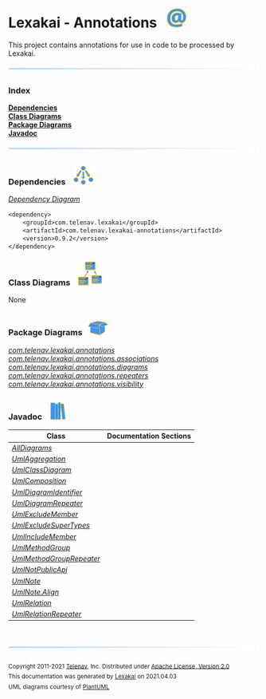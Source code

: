 # Lexakai - Annotations &nbsp;&nbsp;![](documentation/images/annotation-40.png)

This project contains annotations for use in code to be processed by Lexakai.

![](documentation/images/horizontal-line.png)

### Index


[**Dependencies**](#dependencies)  
[**Class Diagrams**](#class-diagrams)  
[**Package Diagrams**](#package-diagrams)  
[**Javadoc**](#javadoc)

![](documentation/images/horizontal-line.png)

[//]: # (start-user-text)



[//]: # (end-user-text)

### Dependencies <a name="dependencies"></a> &nbsp;&nbsp;  ![](documentation/images/dependencies-40.png)

[*Dependency Diagram*](documentation/diagrams/dependencies.svg)

    <dependency>
        <groupId>com.telenav.lexakai</groupId>
        <artifactId>com.telenav.lexakai-annotations</artifactId>
        <version>0.9.2</version>
    </dependency>

### Class Diagrams <a name="class-diagrams"></a> &nbsp; &nbsp;![](documentation/images/diagram-48.png)

None

### Package Diagrams <a name="package-diagrams"></a> &nbsp;&nbsp;![](documentation/images/box-40.png)

[*com.telenav.lexakai.annotations*](documentation/diagrams/com.telenav.lexakai.annotations.svg)  
[*com.telenav.lexakai.annotations.associations*](documentation/diagrams/com.telenav.lexakai.annotations.associations.svg)  
[*com.telenav.lexakai.annotations.diagrams*](documentation/diagrams/com.telenav.lexakai.annotations.diagrams.svg)  
[*com.telenav.lexakai.annotations.repeaters*](documentation/diagrams/com.telenav.lexakai.annotations.repeaters.svg)  
[*com.telenav.lexakai.annotations.visibility*](documentation/diagrams/com.telenav.lexakai.annotations.visibility.svg)  

### Javadoc <a name="javadoc"></a> &nbsp;&nbsp;![](documentation/images/books-40.png)

| Class | Documentation Sections |
|---|---|
| [*AllDiagrams*](https://telenav.github.io/lexakai-annotations/javadoc/lexakai.annotations/com/telenav/lexakai/annotations/diagrams/AllDiagrams.html) |  |  
| [*UmlAggregation*](https://telenav.github.io/lexakai-annotations/javadoc/lexakai.annotations/com/telenav/lexakai/annotations/associations/UmlAggregation.html) |  |  
| [*UmlClassDiagram*](https://telenav.github.io/lexakai-annotations/javadoc/lexakai.annotations/com/telenav/lexakai/annotations/UmlClassDiagram.html) |  |  
| [*UmlComposition*](https://telenav.github.io/lexakai-annotations/javadoc/lexakai.annotations/com/telenav/lexakai/annotations/associations/UmlComposition.html) |  |  
| [*UmlDiagramIdentifier*](https://telenav.github.io/lexakai-annotations/javadoc/lexakai.annotations/com/telenav/lexakai/annotations/diagrams/UmlDiagramIdentifier.html) |  |  
| [*UmlDiagramRepeater*](https://telenav.github.io/lexakai-annotations/javadoc/lexakai.annotations/com/telenav/lexakai/annotations/repeaters/UmlDiagramRepeater.html) |  |  
| [*UmlExcludeMember*](https://telenav.github.io/lexakai-annotations/javadoc/lexakai.annotations/com/telenav/lexakai/annotations/visibility/UmlExcludeMember.html) |  |  
| [*UmlExcludeSuperTypes*](https://telenav.github.io/lexakai-annotations/javadoc/lexakai.annotations/com/telenav/lexakai/annotations/visibility/UmlExcludeSuperTypes.html) |  |  
| [*UmlIncludeMember*](https://telenav.github.io/lexakai-annotations/javadoc/lexakai.annotations/com/telenav/lexakai/annotations/visibility/UmlIncludeMember.html) |  |  
| [*UmlMethodGroup*](https://telenav.github.io/lexakai-annotations/javadoc/lexakai.annotations/com/telenav/lexakai/annotations/UmlMethodGroup.html) |  |  
| [*UmlMethodGroupRepeater*](https://telenav.github.io/lexakai-annotations/javadoc/lexakai.annotations/com/telenav/lexakai/annotations/repeaters/UmlMethodGroupRepeater.html) |  |  
| [*UmlNotPublicApi*](https://telenav.github.io/lexakai-annotations/javadoc/lexakai.annotations/com/telenav/lexakai/annotations/visibility/UmlNotPublicApi.html) |  |  
| [*UmlNote*](https://telenav.github.io/lexakai-annotations/javadoc/lexakai.annotations/com/telenav/lexakai/annotations/UmlNote.html) |  |  
| [*UmlNote.Align*](https://telenav.github.io/lexakai-annotations/javadoc/lexakai.annotations/com/telenav/lexakai/annotations/UmlNote.Align.html) |  |  
| [*UmlRelation*](https://telenav.github.io/lexakai-annotations/javadoc/lexakai.annotations/com/telenav/lexakai/annotations/associations/UmlRelation.html) |  |  
| [*UmlRelationRepeater*](https://telenav.github.io/lexakai-annotations/javadoc/lexakai.annotations/com/telenav/lexakai/annotations/repeaters/UmlRelationRepeater.html) |  |  

[//]: # (start-user-text)



[//]: # (end-user-text)

<br/>

![](documentation/images/horizontal-line.png)

<sub>Copyright 2011-2021 [Telenav](http://telenav.com), Inc. Distributed under [Apache License, Version 2.0](LICENSE)</sub>  
<sub>This documentation was generated by [Lexakai](https://github.com/Telenav/lexakai) on 2021.04.03</sub>    
<sub>UML diagrams courtesy of [PlantUML](http://plantuml.com)</sub>

